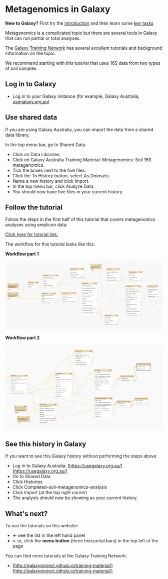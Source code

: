 # Metagenomics in Galaxy

<fn>**New to Galaxy?** First try the [introduction](../galaxy/index.md) and then learn some [key tasks](../intro/index.md)</fn>

Metagenomics is a complicated topic but there are several tools in Galaxy that can run partial or total analyses.

The [Galaxy Training Network](https://galaxyproject.github.io/training-material/) has several excellent tutorials and background information on the topic.

We recommend starting with this tutorial that uses 16S data from two types of soil samples.

## Log in to Galaxy

* Log in to your Galaxy instance (for example, Galaxy Australia, [usegalaxy.org.au](https://usegalaxy.org.au/)).

## Use shared data

If you are using Galaxy Australia, you can import the data from a shared data library.

In the top menu bar, go to <ss>Shared Data</ss>.

* Click on <ss>Data Libraries</ss>.
* Click on <fn>Galaxy Australia Training Material: Metagenomics: Soil 16S metagenomics</fn>.
* Tick the boxes next to the five files.
* Click the <ss>To History</ss> button, select *As Datasets*.
* Name a new history and click <ss>Import</ss>.
* In the top menu bar, click <ss>Analyze Data</ss>.
* You should now have five files in your current history.

## Follow the tutorial

Follow the steps in the first half of this tutorial that covers metagenomics analyses using amplicon data:

[Click here for tutorial link.](https://galaxyproject.github.io/training-material/topics/metagenomics/tutorials/general-tutorial/tutorial.html)

The workflow for this tutorial looks like this:

**Workflow part 1**

![image part 1](images/part1.png)

**Workflow part 2**

![image part 2](images/part2.png)

## See this history in Galaxy

If you want to see this Galaxy history without performing the steps above:

* Log in to Galaxy Australia: [https://usegalaxy.org.au/](https://usegalaxy.org.au/)
* Go to <ss>Shared Data</ss>
* Click <ss>Histories</ss>
* Click <fn>Completed-soil-metagenomics-analysis</fn>
* Click <ss>Import</ss> (at the top right corner)
* The analysis should now be showing as your current history.

## What's next?

To use the tutorials on this website:

* &#8592; see the list in the left hand panel
* &#8598; or, click the **menu button** (three horizontal bars) in the top left of the page

You can find more tutorials at the Galaxy Training Network:

* [http://galaxyproject.github.io/training-material/](http://galaxyproject.github.io/training-material/)
